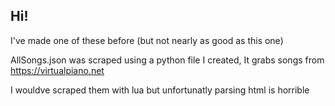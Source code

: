 ## Hi!
I've made one of these before
(but not nearly as good as this one)


AllSongs.json was scraped using a python file I created,
It grabs songs from https://virtualpiano.net

I wouldve scraped them with lua but unfortunatly parsing html is horrible
